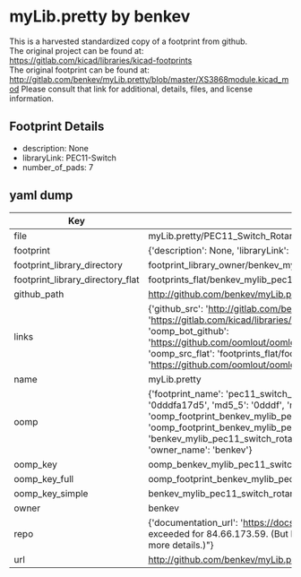 # myLib.pretty by benkev  
This is a harvested standardized copy of a footprint from github.  
The original project can be found at:  
https://gitlab.com/kicad/libraries/kicad-footprints  
The original footprint can be found at:
http://gitlab.com/benkev/myLib.pretty/blob/master/XS3868module.kicad_mod
Please consult that link for additional, details, files, and license information.  
## Footprint Details
* description: None  
* libraryLink: PEC11-Switch  
* number_of_pads: 7  
## yaml dump  
| Key | Value |  
| --- | --- |  
| file | myLib.pretty/PEC11_Switch_Rotary_Encoder.kicad_mod |  
| footprint | {'description': None, 'libraryLink': 'PEC11-Switch', 'number_of_pads': 7} |  
| footprint_library_directory | footprint_library_owner/benkev_myLib.pretty |  
| footprint_library_directory_flat | footprints_flat/benkev_mylib_pec11_switch_rotary_encoder/working |  
| github_path | http://github.com/benkev/myLib.pretty/blob/master/PEC11_Switch_Rotary_Encoder.kicad_mod |  
| links | {'github_src': 'http://gitlab.com/benkev/myLib.pretty/blob/master/XS3868module.kicad_mod', 'github_src_repo': 'https://gitlab.com/kicad/libraries/kicad-footprints', 'oomp_bot': 'footprints/benkev_mylib_pec11_switch_rotary_encoder/working', 'oomp_bot_github': 'https://github.com/oomlout/oomlout_oomp_footprint_bot/tree/main/footprints/benkev_mylib_pec11_switch_rotary_encoder/working', 'oomp_src_flat': 'footprints_flat/footprints_flat/benkev_mylib_pec11_switch_rotary_encoder/working', 'oomp_src_flat_github': 'https://github.com/oomlout/oomlout_oomp_footprint_src/tree/main/footprints_flat/benkev_mylib_pec11_switch_rotary_encoder/working'} |  
| name | myLib.pretty |  
| oomp | {'footprint_name': 'pec11_switch_rotary_encoder', 'library_name': 'mylib', 'md5': '0dddfa17d50ab66585d1aec4a065a8e5', 'md5_10': '0dddfa17d5', 'md5_5': '0dddf', 'md5_6': '0dddfa', 'oomp_key': 'oomp_benkev_mylib_pec11_switch_rotary_encoder', 'oomp_key_extra': 'oomp_footprint_benkev_mylib_pec11_switch_rotary_encoder', 'oomp_key_full': 'oomp_footprint_benkev_mylib_pec11_switch_rotary_encoder_0dddfa', 'oomp_key_simple': 'benkev_mylib_pec11_switch_rotary_encoder', 'original_filename': 'myLib.pretty/PEC11_Switch_Rotary_Encoder.kicad_mod', 'owner_name': 'benkev'} |  
| oomp_key | oomp_benkev_mylib_pec11_switch_rotary_encoder |  
| oomp_key_full | oomp_footprint_benkev_mylib_pec11_switch_rotary_encoder |  
| oomp_key_simple | benkev_mylib_pec11_switch_rotary_encoder |  
| owner | benkev |  
| repo | {'documentation_url': 'https://docs.github.com/rest/overview/resources-in-the-rest-api#rate-limiting', 'message': "API rate limit exceeded for 84.66.173.59. (But here's the good news: Authenticated requests get a higher rate limit. Check out the documentation for more details.)"} |  
| url | http://github.com/benkev/myLib.pretty |  


